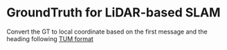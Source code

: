 # GroundTruth for LiDAR-based SLAM

Convert the GT to local coordinate based on the first message and the heading following [TUM format](https://vision.in.tum.de/data/datasets/rgbd-dataset/file_formats) 
